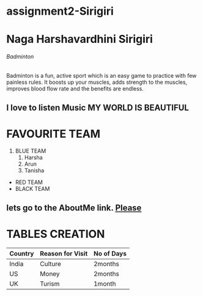 # assignment2-Sirigiri
# Naga Harshavardhini Sirigiri
###### Badminton

Badminton is a fun, active sport which is an easy game to practice with few painless rules. It boosts up your muscles, adds strength to the muscles, improves blood flow rate and the benefits are endless.

**I love to listen Music**
**MY WORLD IS BEAUTIFUL**
----
# FAVOURITE TEAM
 1. BLUE TEAM
    1. Harsha
    2. Arun
    3. Tanisha

* RED TEAM
* BLACK TEAM

lets go to the AboutMe link.
[Please](https://github.com/HarshavardhiniSirigiri/assignment2-Sirigiri/blob/main/AboutMe.md)
----
# TABLES CREATION
| Country | Reason for Visit| No of Days|
|---------| ----------------| ----------|
| India   | Culture         | 2months   |
| US      | Money           | 2months   |
| UK      | Turism          | 1month    |
